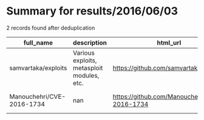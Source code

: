 
# Summary for results/2016/06/03
    
2 records found after deduplication

| full_name | description | html_url | matched_list | matched_count | pushed_at | size | stargazers_count | language | forks_count | vul_ids |
|---------------------------|--------------------------------------------|----------------------------------------------|---------------------------------------------|-----------------|---------------------------|--------|--------------------|------------|---------------|-------------------|
| samvartaka/exploits | Various exploits, metasploit modules, etc. | https://github.com/samvartaka/exploits | ['exploit', 'metasploit module OR payload'] | 2 | 2016-06-03 17:04:04+00:00 | 13 | 13 | Ruby | 8 | [] |
| Manouchehri/CVE-2016-1734 | nan | https://github.com/Manouchehri/CVE-2016-1734 | ['cve-2'] | 1 | 2016-06-03 05:54:44+00:00 | 103 | 0 | Assembly | 0 | ['CVE-2016-1734'] |
